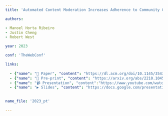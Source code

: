 ```yaml
---
title: 'Automated Content Moderation Increases Adherence to Community Guidelines'

authors:

- Manoel Horta Ribeiro
- Justin Cheng
- Robert West

year: 2023

conf: 'TheWebConf'

links:
  
  - {"name": "📜 Paper", "content": "https://dl.acm.org/doi/10.1145/3543507.3583275"}
  - {"name": "📄 Pre-print", "content": "https://arxiv.org/abs/2210.10454"}
  - {"name": "📹 Presentation", "content":"https://www.youtube.com/watch?v=zVJwjc2eOaA"}
  - {"name": "▶️ Slides", "content": "https://docs.google.com/presentation/d/19UrVXyyaPC_lsnB3SQRCOt6b3whxr2X1tS4p9TuuVjc/edit?usp=sharing"}
  

name_file: '2023_pt'

---
```

